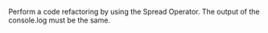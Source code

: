 Perform a code refactoring by using the Spread Operator. The output of the console.log must be the same.